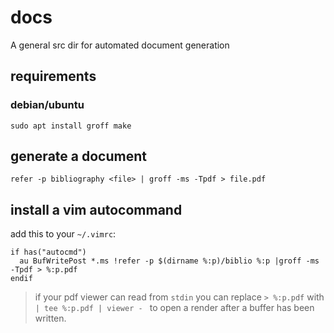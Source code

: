 # docs

A general src dir for automated document generation


## requirements

### debian/ubuntu
```
sudo apt install groff make
```

## generate a document

```
refer -p bibliography <file> | groff -ms -Tpdf > file.pdf
```

## install a vim autocommand

add this to your `~/.vimrc`:
```
if has("autocmd")
  au BufWritePost *.ms !refer -p $(dirname %:p)/biblio %:p |groff -ms -Tpdf > %:p.pdf
endif
```
> if your pdf viewer can read from `stdin` you can replace `> %:p.pdf` with `| tee %:p.pdf | viewer - ` to open a render after a buffer has been written.
